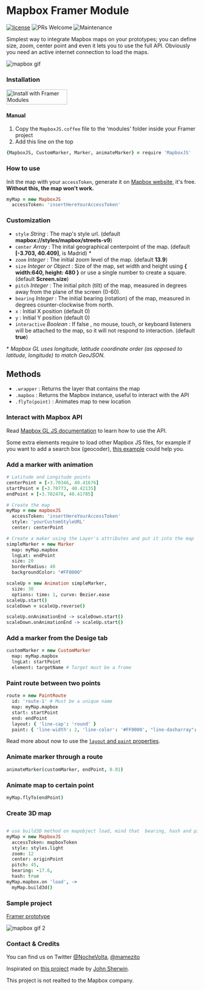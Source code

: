 # Mapbox Framer Module
[![license](https://img.shields.io/github/license/bpxl-labs/RemoteLayer.svg)](https://opensource.org/licenses/MIT)
![PRs Welcome](https://img.shields.io/badge/PRs-welcome-brightgreen.svg)
![Maintenance](https://img.shields.io/maintenance/yes/2018.svg)

Simplest way to integrate Mapbox maps on your prototypes; you can define size, zoom, center point and even it lets you to use the full API. Obviously you need an active internet connection to load the maps.

![mapbox gif](/mapboxjs.gif?raw=true)

### Installation
<a href='https://open.framermodules.com/Mapbox%20JS'>
  <img alt='Install with Framer Modules'
  src='https://www.framermodules.com/assets/badge@2x.png' width='160' height='40' />
</a>

#### Manual
1. Copy the `MapboxJS.coffee` file to the ‘modules’ folder inside your Framer project
2. Add this line on the top 
```coffeescript
{MapboxJS, CustomMarker, Marker, animateMarker} = require 'MapboxJS'
```

### How to use
Init the map with your `accessToken`, generate it on [Mapbox website](https://www.mapbox.com/help/define-access-token/), it's free. **Without this, the map won't work.**  
```coffeescript
myMap = new MapboxJS
  accessToken: 'insertHereYourAccessToken'
```
### Customization
* `style` _String_ : The map's style url. (default **mapbox://styles/mapbox/streets-v9**)
* `center` _Array_ : The inital geographical centerpoint of the map. (default **[-3.703, 40.409]**, is Madrid) \*
* `zoom` _Integer_ : The initial zoom level of the map. (default **13.9**)
* `size` _Integer or Object_ : Size of the map, set width and height using **{ width:640, height: 480 }** or use a single number to create a square. (default **Screen.size**)
* `pitch` _Integer_ : The initial pitch (tilt) of the map, measured in degrees away from the plane of the screen (0-60).
* `bearing` _Integer_ : The initial bearing (rotation) of the map, measured in degrees counter-clockwise from north.
* `x` : Initial X position (default 0)
* `y` : Initial Y position (default 0)
* `interactive` _Boolean_ : If  false , no mouse, touch, or keyboard listeners will be attached to the map, so it will not respond to interaction. (default **true**)

\* _Mapbox GL uses longitude, latitude coordinate order (as opposed to latitude, longitude) to match GeoJSON._

## Methods

- `.wrapper` : Returns the layer that contains the map
- `.mapbox` : Returns the Mapbox instance, useful to interact with the API
- `.flyTo(point)` : Animates map to new location

### Interact with Mapbox API
Read [Mapbox GL JS documentation](https://www.mapbox.com/mapbox-gl-js/api/ ) to learn how to use the API.

Some extra elements require to load other Mapbox JS files, for example if you want to add a search box (geocoder), [this example](https://www.mapbox.com/mapbox-gl-js/example/mapbox-gl-geocoder/) could help you.

### Add a marker with animation
```coffeescript
# Latitude and Longitude points
centerPoint = [-3.70346, 40.41676]
startPoint = [-3.70773, 40.42135]
endPoint = [-3.702478, 40.41705]

# Create the map
myMap = new mapboxJS
  accessToken: 'insertHereYourAccessToken'
  style: 'yourCustomStyleURL'
  center: centerPoint

# Create a maker using the Layer's attributes and put it into the map
simpleMarker = new Marker
  map: myMap.mapbox
  lngLat: endPoint
  size: 20
  borderRadius: 40
  backgroundColor: "#FF0000"

scaleUp = new Animation simpleMarker,
  size: 30
  options: time: 1, curve: Bezier.ease
scaleUp.start()
scaleDown = scaleUp.reverse()

scaleUp.onAnimationEnd -> scaleDown.start()
scaleDown.onAnimationEnd -> scaleUp.start()

```

### Add a marker from the Desige tab
```coffeescript
customMarker = new CustomMarker
  map: myMap.mapbox
  lngLat: startPoint
  element: targetName # Target must be a frame
```

### Paint route between two points
```coffeescript
route = new PaintRoute
  id: 'route-1' # Must be a unique name
  map: myMap.mapbox
  start: startPoint
  end: endPoint
  layout: { 'line-cap': 'round' }
  paint: { 'line-width': 2, 'line-color': '#FF0000', "line-dasharray": [1, 2, 0]}
```
Read more about now to use the [`layout` and `paint` properties](https://www.mapbox.com/mapbox-gl-js/style-spec#layers-line).

### Animate marker through a route
```coffeescript
animateMarker(customMarker, endPoint, 0.01)
```

### Animate map to certain point
```coffeescript
myMap.flyTo(endPoint)
```

### Create 3D map
```coffeescript

# use build3D method on mapobject load, mind that  bearing, hash and pitch should be set at mapbox initialization
myMap = new MapboxJS
  accessToken: mapboxToken	
  style: styles.light
  zoom: 12
  center: originPoint
  pitch: 45,
  bearing: -17.6,
  hash: true
myMap.mapbox.on 'load', ->
  myMap.build3d()
```

### Sample project
[Framer prototype](https://framer.cloud/FmFdE)

![mapbox gif 2](/mapbox.gif?raw=true)

### Contact & Credits
You can find us on Twitter [@NocheVolta](https://twitter.com/nochevolta), [@mamezito](https://twitter.com/mamezito)

Inspirated on [this project](https://github.com/johnmpsherwin/Mapbox-Framer) made by [John Sherwin](https://twitter.com/johnmpsherwin).

This project is not realted to the Mapbox company.
